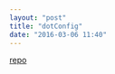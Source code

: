 ```yaml
---
layout: "post"
title: "dotConfig"
date: "2016-03-06 11:40"
---
```


[repo](https://github.com/cnHeider/dotConfig)
